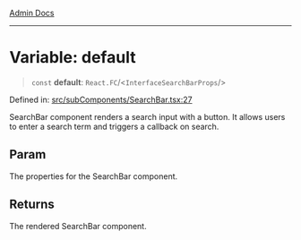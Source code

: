 [Admin Docs](/)

***

# Variable: default

> `const` **default**: `React.FC`/<`InterfaceSearchBarProps`/>

Defined in: [src/subComponents/SearchBar.tsx:27](https://github.com/PalisadoesFoundation/talawa-admin/blob/main/src/subComponents/SearchBar.tsx#L27)

SearchBar component renders a search input with a button.
It allows users to enter a search term and triggers a callback on search.

## Param

The properties for the SearchBar component.

## Returns

The rendered SearchBar component.
